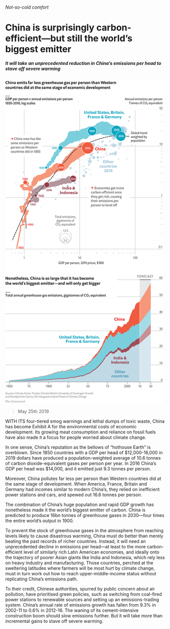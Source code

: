 ###### Not-so-cold comfort

# China is surprisingly carbon-efficient—but still the world’s biggest emitter 

##### It will take an unprecedented reduction in China’s emissions per head to stave off severe warming 

![image](images/20190525_gdc901.png) 

> May 25th 2019 

WITH ITS four-tiered smog warnings and lethal dumps of toxic waste, China has become Exhibit A for the environmental costs of economic development. Its growing meat consumption and reliance on fossil fuels have also made it a focus for people worried about climate change. 

In one sense, China’s reputation as the bellows of “hothouse Earth” is overblown. Since 1850 countries with a GDP per head of $12,000-16,000 in 2019 dollars have produced a population-weighted average of 10.6 tonnes of carbon dioxide-equivalent gases per person per year. In 2016 China’s GDP per head was $14,000, and it emitted just 9.3 tonnes per person. 

Moreover, China pollutes far less per person than Western countries did at the same stage of development. When America, France, Britain and Germany had incomes similar to modern China’s, they relied on inefficient power stations and cars, and spewed out 16.6 tonnes per person. 

The combination of China’s huge population and rapid GDP growth has nonetheless made it the world’s biggest emitter of carbon. China is predicted to produce 16bn tonnes of greenhouse gases in 2030—four times the entire world’s output in 1900. 

To prevent the stock of greenhouse gases in the atmosphere from reaching levels likely to cause disastrous warming, China must do better than merely beating the past records of richer countries. Instead, it will need an unprecedented decline in emissions per head—at least to the more carbon-efficient level of similarly rich Latin American economies, and ideally onto the trajectory of poorer Asian giants like India and Indonesia, which rely less on heavy industry and manufacturing. Those countries, perched at the sweltering latitudes where farmers will be most hurt by climate change, must in turn work out how to reach upper-middle-income status without replicating China’s emissions path. 

To their credit, Chinese authorities, spurred by public concern about air pollution, have prioritised green policies, such as switching from coal-fired power stations to renewable sources and setting up an emissions-trading system. China’s annual rate of emissions growth has fallen from 9.3% in 2002-11 to 0.6% in 2012-16. The waning of its cement-intensive construction boom should slow emissions further. But it will take more than incremental gains to stave off severe warming. 

 

